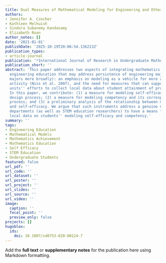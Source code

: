 ```yaml
---
title: Dual Measures of Mathematical Modeling for Engineering and Other STEM Undergraduates
authors:
- Jennifer A. Czocher
- Kathleen Melhuish
- Sindura Subanemy Kandasamy
- Elizabeth Roan
author_notes: []
date: '2021-01-01'
publishDate: '2025-10-19T20:06:54.136213Z'
publication_types:
- article-journal
publication: '*International Journal of Research in Undergraduate Mathematics Education*'
publication_short: ''
abstract: 'This paper addresses two aspects of integrating mathematics education with
  engineering education that may address persistence of engineering majors (and STEM
  majors more broadly): an emphasis on modeling as a vehicle for more authentic learning
  activity (Niss et al. 2007), and the need for measures that can support academic
  units'' efforts to collect local data about student attainment of program goals.
  In this paper, we contribute: (1) a measure for modeling self-efficacy and its corresponding
  design process; (2) a measure for modeling competency and its corresponding design
  process; and (3) a preliminary analysis of the relationship between modeling competency
  and self-efficacy. We argue that such instruments address a genuine need of engineering
  departments (as well as STEM education researchers) to have a means for collecting
  local data on students'' modeling self-efficacy and competency.'
summary: ''
tags:
- Engineering Education
- Mathematical Models
- Mathematics Achievement
- Mathematics Education
- Self Efficacy
- STEM Education
- Undergraduate Students
featured: false
url_pdf: ''
url_code: ''
url_dataset: ''
url_poster: ''
url_project: ''
url_slides: ''
url_source: ''
url_video: ''
image:
  caption: ''
  focal_point: ''
  preview_only: false
projects: []
hugoblox:
  ids:
    doi: 10.1007/s40753-020-00124-7
---
```


Add the **full text** or **supplementary notes** for the publication here using Markdown formatting.

